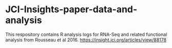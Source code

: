 # JCI-Insights-paper-data-and-analysis

This respository contains R analysis logs for RNA-Seq and related functional analysis from Rousseau et al 2016. https://insight.jci.org/articles/view/88178
